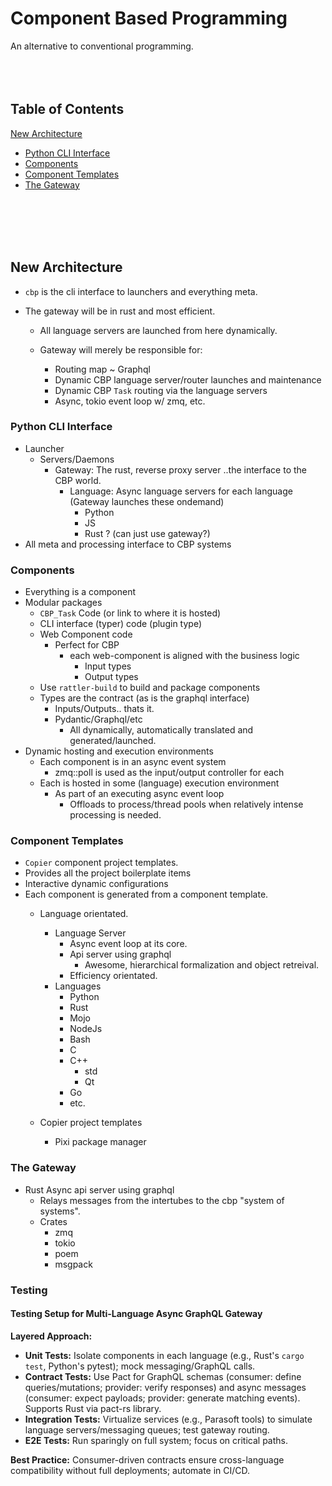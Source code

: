 # Component Based Programming
An alternative to conventional programming.
<br>
<br>
<br>
<br>
## Table of Contents
[New Architecture](#new-architecture)
- [Python CLI Interface](#python-cli-interface)
- [Components](#components)
- [Component Templates](#component-templates)
- [The Gateway](#the-gateway)
<br>
<br>
<br>
<br>


## New Architecture

- `cbp` is the cli interface to launchers and everything meta.
- The gateway will be in rust and most efficient.

    - All language servers are launched from here dynamically.
    - Gateway will merely be responsible for:

        - Routing map ~ Graphql
        - Dynamic CBP language server/router launches and maintenance
        - Dynamic CBP `Task` routing via the language servers
        - Async, tokio event loop w/ zmq, etc.

### Python CLI Interface

- Launcher
    - Servers/Daemons
        - Gateway: The rust, reverse proxy server ..the interface to the CBP world.
            - Language: Async language servers for each language (Gateway launches these ondemand)
                - Python
                - JS
                - Rust ? (can just use gateway?)
- All meta and processing interface to CBP systems

### Components

- Everything is a component
- Modular packages
    - `CBP_Task` Code (or link to where it is hosted)
    - CLI interface (typer) code (plugin type)
    - Web Component code
        - Perfect for CBP
            - each web-component is aligned with the business logic
                - Input types
                - Output types
    - Use `rattler-build` to build and package components
    - Types are the contract (as is the graphql interface)
        - Inputs/Outputs.. thats it.
        - Pydantic/Graphql/etc 
            - All dynamically, automatically translated and generated/launched.
- Dynamic hosting and execution environments
    - Each component is in an async event system
        - zmq::poll is used as the input/output controller for each
    - Each is hosted in some (language) execution environment
        - As part of an executing async event loop
            - Offloads to process/thread pools when relatively intense processing is needed.

### Component Templates

- `Copier` component project templates.
- Provides all the project boilerplate items
- Interactive dynamic configurations
- Each component is generated from a component template.
    - Language orientated.
        - Language Server
            - Async event loop at its core.
            - Api server using graphql
                - Awesome, hierarchical formalization and object retreival.
            - Efficiency orientated.
        - Languages
            - Python
            - Rust
            - Mojo
            - NodeJs
            - Bash
            - C
            - C++
                - std
                - Qt
            - Go
            - etc.

    - Copier project templates
        - Pixi package manager


### The Gateway

- Rust Async api server using graphql
    - Relays messages from the intertubes to the cbp "system of systems".
    - Crates
        - zmq
        - tokio
        - poem
        - msgpack

### Testing
#### Testing Setup for Multi-Language Async GraphQL Gateway

**Layered Approach:**
- **Unit Tests:** Isolate components in each language (e.g., Rust's `cargo test`, Python's pytest); mock messaging/GraphQL calls.
- **Contract Tests:** Use Pact for GraphQL schemas (consumer: define queries/mutations; provider: verify responses) and async messages (consumer: expect payloads; provider: generate matching events). Supports Rust via pact-rs library.
- **Integration Tests:** Virtualize services (e.g., Parasoft tools) to simulate language servers/messaging queues; test gateway routing.
- **E2E Tests:** Run sparingly on full system; focus on critical paths.

**Best Practice:** Consumer-driven contracts ensure cross-language compatibility without full deployments; automate in CI/CD.